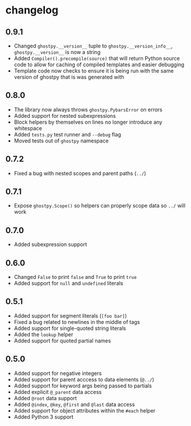 # changelog

## 0.9.1

 - Changed `ghostpy.__version__` tuple to `ghostpy.__version_info__`,
   `ghostpy.__version__` is now a string
 - Added `Compiler().precompile(source)` that will return Python source code
   to allow for caching of compiled templates and easier debugging
 - Template code now checks to ensure it is being run with the same version of
   ghostpy that is was generated with

## 0.8.0

 - The library now always throws `ghostpy.PybarsError` on errors
 - Added support for nested subexpressions
 - Block helpers by themselves on lines no longer introduce any whitespace
 - Added `tests.py` test runner and `--debug` flag
 - Moved tests out of `ghostpy` namespace

## 0.7.2

 - Fixed a bug with nested scopes and parent paths (`../`)

## 0.7.1

 - Expose `ghostpy.Scope()` so helpers can properly scope data so `../` will work

## 0.7.0

 - Added subexpression support

## 0.6.0

 - Changed `False` to print `false` and `True` to print `true`
 - Added support for `null` and `undefined` literals

## 0.5.1
 
 - Added support for segment literals (`[foo bar]`)
 - Fixed a bug related to newlines in the middle of tags
 - Added support for single-quoted string literals
 - Added the `lookup` helper
 - Added support for quoted partial names

## 0.5.0

 - Added support for negative integers
 - Added support for parent acccess to data elements (`@../`)
 - Added support for keyword args being passed to partials
 - Added explicit `@_parent` data access
 - Added `@root` data support
 - Added `@index`, `@key`, `@first` and `@last` data access
 - Added support for object attributes within the `#each` helper
 - Added Python 3 support
